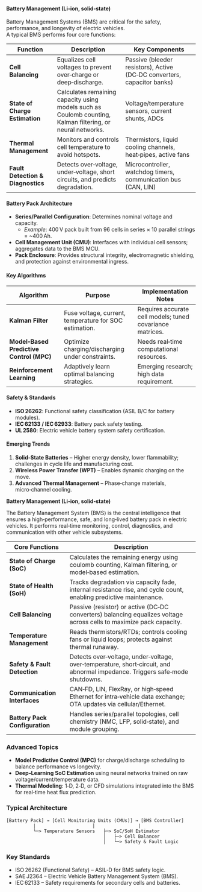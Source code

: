 #### Battery Management (Li‑ion, solid‑state)

Battery Management Systems (BMS) are critical for the safety, performance, and longevity of electric vehicles.  
A typical BMS performs four core functions:

| Function | Description | Key Components |
|----------|-------------|----------------|
| **Cell Balancing** | Equalizes cell voltages to prevent over‑charge or deep‑discharge. | Passive (bleeder resistors), Active (DC‑DC converters, capacitor banks) |
| **State of Charge Estimation** | Calculates remaining capacity using models such as Coulomb counting, Kalman filtering, or neural networks. | Voltage/temperature sensors, current shunts, ADCs |
| **Thermal Management** | Monitors and controls cell temperature to avoid hotspots. | Thermistors, liquid cooling channels, heat‑pipes, active fans |
| **Fault Detection & Diagnostics** | Detects over‑voltage, under‑voltage, short circuits, and predicts degradation. | Microcontroller, watchdog timers, communication bus (CAN, LIN) |

#### Battery Pack Architecture

- **Series/Parallel Configuration**: Determines nominal voltage and capacity.  
  - *Example*: 400 V pack built from 96 cells in series × 10 parallel strings = ~400 Ah.
- **Cell Management Unit (CMU)**: Interfaces with individual cell sensors; aggregates data to the BMS MCU.
- **Pack Enclosure**: Provides structural integrity, electromagnetic shielding, and protection against environmental ingress.

#### Key Algorithms

| Algorithm | Purpose | Implementation Notes |
|-----------|---------|----------------------|
| **Kalman Filter** | Fuse voltage, current, temperature for SOC estimation. | Requires accurate cell models; tuned covariance matrices. |
| **Model‑Based Predictive Control (MPC)** | Optimize charging/discharging under constraints. | Needs real‑time computational resources. |
| **Reinforcement Learning** | Adaptively learn optimal balancing strategies. | Emerging research; high data requirement. |

#### Safety & Standards

- **ISO 26262**: Functional safety classification (ASIL B/C for battery modules).  
- **IEC 62133 / IEC 62933**: Battery pack safety testing.  
- **UL 2580**: Electric vehicle battery system safety certification.

#### Emerging Trends

1. **Solid‑State Batteries** – Higher energy density, lower flammability; challenges in cycle life and manufacturing cost.  
2. **Wireless Power Transfer (WPT)** – Enables dynamic charging on the move.  
3. **Advanced Thermal Management** – Phase‑change materials, micro‑channel cooling.



**Battery Management (Li‑ion, solid‑state)**  

The Battery Management System (BMS) is the central intelligence that ensures a high‑performance, safe, and long‑lived battery pack in electric vehicles. It performs real‑time monitoring, control, diagnostics, and communication with other vehicle subsystems.

| **Core Functions** | **Description** |
|---------------------|-----------------|
| **State of Charge (SoC)** | Calculates the remaining energy using coulomb counting, Kalman filtering, or model‑based estimation. |
| **State of Health (SoH)** | Tracks degradation via capacity fade, internal resistance rise, and cycle count, enabling predictive maintenance. |
| **Cell Balancing** | Passive (resistor) or active (DC‑DC converters) balancing equalizes voltage across cells to maximize pack capacity. |
| **Temperature Management** | Reads thermistors/RTDs; controls cooling fans or liquid loops; protects against thermal runaway. |
| **Safety & Fault Detection** | Detects over‑voltage, under‑voltage, over‑temperature, short‑circuit, and abnormal impedance. Triggers safe‑mode shutdowns. |
| **Communication Interfaces** | CAN‑FD, LIN, FlexRay, or high‑speed Ethernet for intra‑vehicle data exchange; OTA updates via cellular/Ethernet. |
| **Battery Pack Configuration** | Handles series/parallel topologies, cell chemistry (NMC, LFP, solid‑state), and module grouping. |

### Advanced Topics

- **Model Predictive Control (MPC)** for charge/discharge scheduling to balance performance vs longevity.  
- **Deep‑Learning SoC Estimation** using neural networks trained on raw voltage/current/temperature data.  
- **Thermal Modeling**: 1‑D, 2‑D, or CFD simulations integrated into the BMS for real‑time heat flux prediction.

### Typical Architecture

```
[Battery Pack] → [Cell Monitoring Units (CMUs)] → [BMS Controller]
          |                     |                |
          └─> Temperature Sensors   ├─> SoC/SoH Estimator
                                    │   ├─> Cell Balancer
                                    │   └─> Safety & Fault Logic
```

### Key Standards

- ISO 26262 (Functional Safety) – ASIL‑D for BMS safety logic.  
- SAE J2364 – Electric Vehicle Battery Management System (BMS).  
- IEC 62133 – Safety requirements for secondary cells and batteries.